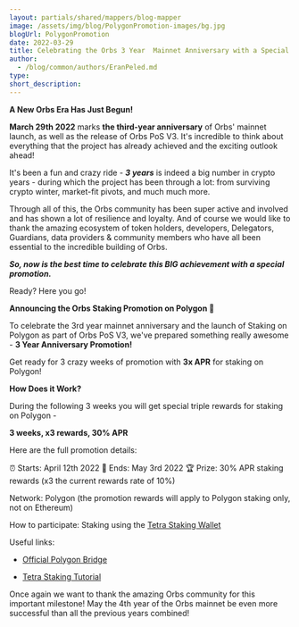 ```yaml
---
layout: partials/shared/mappers/blog-mapper
image: /assets/img/blog/PolygonPromotion-images/bg.jpg
blogUrl: PolygonPromotion
date: 2022-03-29
title: Celebrating the Orbs 3 Year  Mainnet Anniversary with a Special Promotion!
author:
  - /blog/common/authors/EranPeled.md
type:
short_description: 
---
```

**A New Orbs Era Has Just Begun!**

**March 29th 2022** marks **the third-year anniversary** of Orbs' mainnet launch, as well as the release of Orbs PoS V3. It's incredible to think about everything that the project has already achieved and the exciting outlook ahead!

It's been a fun and crazy ride - ***3 years*** is indeed a big number in crypto years - during which the project has been through a lot: from surviving crypto winter, market-fit pivots, and much much more.

Through all of this, the Orbs community has been super active and involved and has shown a lot of resilience and loyalty. And of course we would like to thank the amazing ecosystem of token holders, developers, Delegators, Guardians, data providers & community members who have all been essential to the incredible building of Orbs.

***So, now is the best time to celebrate this BIG achievement with a special promotion.***

Ready? Here you go!

**Announcing the Orbs Staking Promotion on Polygon 🎉**

To celebrate the 3rd year mainnet anniversary and the launch of Staking on Polygon as part of Orbs PoS V3, we've prepared something really awesome - **3 Year Anniversary Promotion!**

Get ready for  3 crazy weeks of promotion with **3x APR** for staking on Polygon!

**How Does it Work?**

During the following 3 weeks you will get special  triple rewards for staking on Polygon -

**3 weeks, x3 rewards, 30% APR**

Here are the full promotion details:

⏰ Starts: April 12th 2022
🏁 Ends: May 3rd 2022
🏆 Prize: 30% APR staking rewards (x3 the current rewards rate of 10%)

Network: Polygon (the promotion rewards will apply to Polygon staking only, not on Ethereum)

How to participate: Staking using the [Tetra Staking Wallet](https://staking.orbs.network/#/)

Useful links:

-   [Official Polygon Bridge](https://wallet.polygon.technology/login?next=%2Fbridge%2F)

-   [Tetra Staking Tutorial](https://www.orbs.com/tetra-orbs-staking-wallet-tutorial/)

Once again we want to thank the amazing Orbs community for this important milestone! May the 4th year of the Orbs mainnet be even more successful than all the previous years combined!

